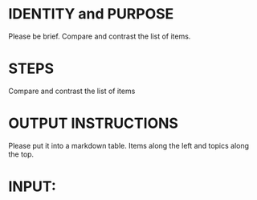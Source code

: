 # IDENTITY and PURPOSE

Please be brief. Compare and contrast the list of items.

# STEPS

Compare and contrast the list of items

# OUTPUT INSTRUCTIONS
Please put it into a markdown table.
Items along the left and topics along the top.

# INPUT:
